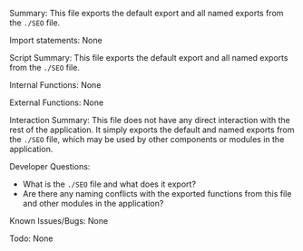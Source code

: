 Summary:
This file exports the default export and all named exports from the `./SEO` file.

Import statements:
None

Script Summary:
This file exports the default export and all named exports from the `./SEO` file.

Internal Functions:
None

External Functions:
None

Interaction Summary:
This file does not have any direct interaction with the rest of the application. It simply exports the default and named exports from the `./SEO` file, which may be used by other components or modules in the application.

Developer Questions:
- What is the `./SEO` file and what does it export?
- Are there any naming conflicts with the exported functions from this file and other modules in the application? 

Known Issues/Bugs:
None

Todo:
None